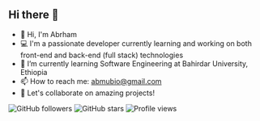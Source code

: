 ## Hi there 👋
- 👋 Hi, I'm Abrham
- 💻 I'm a passionate developer currently learning and working on both front-end and back-end (full stack) technologies
- 🌱 I’m currently learning Software Engineering at Bahirdar University, Ethiopia
- 📫 How to reach me: abmubio@gmail.com
- 🌟 Let's collaborate on amazing projects!

![GitHub followers](https://img.shields.io/github/followers/abmusi?label=Follow&style=social)
![GitHub stars](https://img.shields.io/github/stars/abmusi?style=social)
![Profile views](https://komarev.com/ghpvc/?username=abmusi&style=flat-square)



